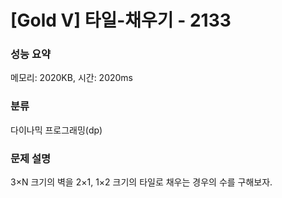 # [Gold V] 타일-채우기 - 2133

### 성능 요약

메모리: 2020KB, 시간: 2020ms

### 분류

다이나믹 프로그래밍(dp)

### 문제 설명

3×N 크기의 벽을 2×1, 1×2 크기의 타일로 채우는 경우의 수를 구해보자.

